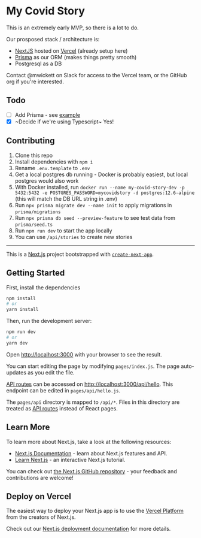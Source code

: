 # My Covid Story

This is an extremely early MVP, so there is a lot to do.

Our prosposed stack / architecture is:

- [NextJS](https://next.js.org/) hosted on [Vercel](https://vercel.com) (already setup here)
- [Prisma](https://prisma.io) as our ORM (makes things pretty smooth)
- Postgresql as a DB

Contact @mwickett on Slack for access to the Vercel team, or the GitHub org if you're interested.

## Todo

- [ ] Add Prisma - see [example](https://github.com/prisma/prisma-examples/tree/latest/typescript/rest-nextjs-api-routes)
- [x] ~Decide if we're using Typescript~ Yes!

## Contributing

1. Clone this repo
2. Install dependencies with `npm i`
3. Rename `.env.template` to `.env`
4. Get a local postgres db running - Docker is probably easiest, but local postgres would also work
5. With Docker installed, run `docker run --name my-covid-story-dev -p 5432:5432 -e POSTGRES_PASSWORD=mycovidstory -d postgres:12.6-alpine` (this will match the DB URL string in .env)
6. Run `npx prisma migrate dev --name init` to apply migrations in `prisma/migrations`
7. Run `npx prisma db seed --preview-feature` to see test data from `prisma/seed.ts`
8. Run `npm run dev` to start the app locally
9. You can use `/api/stories` to create new stories

---

This is a [Next.js](https://nextjs.org/) project bootstrapped with [`create-next-app`](https://github.com/vercel/next.js/tree/canary/packages/create-next-app).

## Getting Started

First, install the dependencies

```bash
npm install
# or
yarn install
```

Then, run the development server:

```bash
npm run dev
# or
yarn dev
```

Open [http://localhost:3000](http://localhost:3000) with your browser to see the result.

You can start editing the page by modifying `pages/index.js`. The page auto-updates as you edit the file.

[API routes](https://nextjs.org/docs/api-routes/introduction) can be accessed on [http://localhost:3000/api/hello](http://localhost:3000/api/hello). This endpoint can be edited in `pages/api/hello.js`.

The `pages/api` directory is mapped to `/api/*`. Files in this directory are treated as [API routes](https://nextjs.org/docs/api-routes/introduction) instead of React pages.

## Learn More

To learn more about Next.js, take a look at the following resources:

- [Next.js Documentation](https://nextjs.org/docs) - learn about Next.js features and API.
- [Learn Next.js](https://nextjs.org/learn) - an interactive Next.js tutorial.

You can check out [the Next.js GitHub repository](https://github.com/vercel/next.js/) - your feedback and contributions are welcome!

## Deploy on Vercel

The easiest way to deploy your Next.js app is to use the [Vercel Platform](https://vercel.com/new?utm_medium=default-template&filter=next.js&utm_source=create-next-app&utm_campaign=create-next-app-readme) from the creators of Next.js.

Check out our [Next.js deployment documentation](https://nextjs.org/docs/deployment) for more details.
